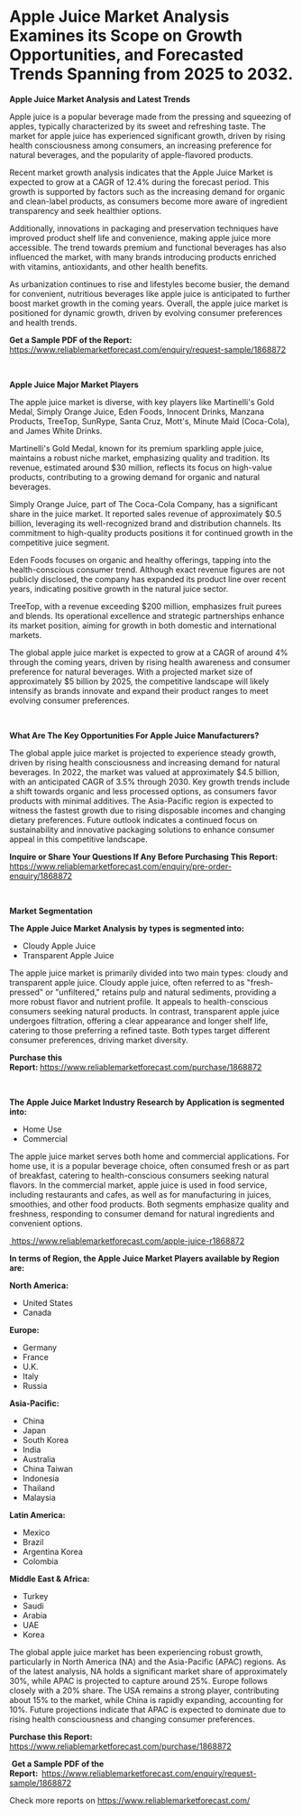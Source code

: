 <p><h1>Apple Juice Market Analysis Examines its Scope on Growth Opportunities, and Forecasted Trends Spanning from 2025 to 2032.</h1></p><p><strong>Apple Juice Market Analysis and Latest Trends</strong></p>
<p><p>Apple juice is a popular beverage made from the pressing and squeezing of apples, typically characterized by its sweet and refreshing taste. The market for apple juice has experienced significant growth, driven by rising health consciousness among consumers, an increasing preference for natural beverages, and the popularity of apple-flavored products. </p><p>Recent market growth analysis indicates that the Apple Juice Market is expected to grow at a CAGR of 12.4% during the forecast period. This growth is supported by factors such as the increasing demand for organic and clean-label products, as consumers become more aware of ingredient transparency and seek healthier options. </p><p>Additionally, innovations in packaging and preservation techniques have improved product shelf life and convenience, making apple juice more accessible. The trend towards premium and functional beverages has also influenced the market, with many brands introducing products enriched with vitamins, antioxidants, and other health benefits. </p><p>As urbanization continues to rise and lifestyles become busier, the demand for convenient, nutritious beverages like apple juice is anticipated to further boost market growth in the coming years. Overall, the apple juice market is positioned for dynamic growth, driven by evolving consumer preferences and health trends.</p></p>
<p><strong>Get a Sample PDF of the Report:&nbsp;</strong> <a href="https://www.reliablemarketforecast.com/enquiry/request-sample/1868872?utm_campaign=3572&utm_medium=2&utm_source=Github&utm_content=ia&utm_term=07042025&utm_id=apple-juice">https://www.reliablemarketforecast.com/enquiry/request-sample/1868872</a></p>
<p>&nbsp;</p>
<p><strong>Apple Juice Major Market Players</strong></p>
<p><p>The apple juice market is diverse, with key players like Martinelli's Gold Medal, Simply Orange Juice, Eden Foods, Innocent Drinks, Manzana Products, TreeTop, SunRype, Santa Cruz, Mott's, Minute Maid (Coca-Cola), and James White Drinks. </p><p>Martinelli's Gold Medal, known for its premium sparkling apple juice, maintains a robust niche market, emphasizing quality and tradition. Its revenue, estimated around $30 million, reflects its focus on high-value products, contributing to a growing demand for organic and natural beverages.</p><p>Simply Orange Juice, part of The Coca-Cola Company, has a significant share in the juice market. It reported sales revenue of approximately $0.5 billion, leveraging its well-recognized brand and distribution channels. Its commitment to high-quality products positions it for continued growth in the competitive juice segment.</p><p>Eden Foods focuses on organic and healthy offerings, tapping into the health-conscious consumer trend. Although exact revenue figures are not publicly disclosed, the company has expanded its product line over recent years, indicating positive growth in the natural juice sector.</p><p>TreeTop, with a revenue exceeding $200 million, emphasizes fruit purees and blends. Its operational excellence and strategic partnerships enhance its market position, aiming for growth in both domestic and international markets.</p><p>The global apple juice market is expected to grow at a CAGR of around 4% through the coming years, driven by rising health awareness and consumer preference for natural beverages. With a projected market size of approximately $5 billion by 2025, the competitive landscape will likely intensify as brands innovate and expand their product ranges to meet evolving consumer preferences.</p></p>
<p>&nbsp;</p>
<p><strong>What Are The Key Opportunities For Apple Juice Manufacturers?</strong></p>
<p><p>The global apple juice market is projected to experience steady growth, driven by rising health consciousness and increasing demand for natural beverages. In 2022, the market was valued at approximately $4.5 billion, with an anticipated CAGR of 3.5% through 2030. Key growth trends include a shift towards organic and less processed options, as consumers favor products with minimal additives. The Asia-Pacific region is expected to witness the fastest growth due to rising disposable incomes and changing dietary preferences. Future outlook indicates a continued focus on sustainability and innovative packaging solutions to enhance consumer appeal in this competitive landscape.</p></p>
<p><strong>Inquire or Share Your Questions If Any Before Purchasing This Report:</strong> <a href="https://www.reliablemarketforecast.com/enquiry/pre-order-enquiry/1868872?utm_campaign=3572&utm_medium=2&utm_source=Github&utm_content=ia&utm_term=07042025&utm_id=apple-juice">https://www.reliablemarketforecast.com/enquiry/pre-order-enquiry/1868872</a></p>
<p>&nbsp;</p>
<p><strong>Market Segmentation</strong></p>
<p><strong>The Apple Juice Market Analysis by types is segmented into:</strong></p>
<p><ul><li>Cloudy Apple Juice</li><li>Transparent Apple Juice</li></ul></p>
<p><p>The apple juice market is primarily divided into two main types: cloudy and transparent apple juice. Cloudy apple juice, often referred to as "fresh-pressed" or "unfiltered," retains pulp and natural sediments, providing a more robust flavor and nutrient profile. It appeals to health-conscious consumers seeking natural products. In contrast, transparent apple juice undergoes filtration, offering a clear appearance and longer shelf life, catering to those preferring a refined taste. Both types target different consumer preferences, driving market diversity.</p></p>
<p><strong>Purchase this Report:&nbsp;</strong><a href="https://www.reliablemarketforecast.com/purchase/1868872?utm_campaign=3572&utm_medium=2&utm_source=Github&utm_content=ia&utm_term=07042025&utm_id=apple-juice">https://www.reliablemarketforecast.com/purchase/1868872</a></p>
<p>&nbsp;</p>
<p><strong>The Apple Juice Market Industry Research by Application is segmented into:</strong></p>
<p><ul><li>Home Use</li><li>Commercial</li></ul></p>
<p><p>The apple juice market serves both home and commercial applications. For home use, it is a popular beverage choice, often consumed fresh or as part of breakfast, catering to health-conscious consumers seeking natural flavors. In the commercial market, apple juice is used in food service, including restaurants and cafes, as well as for manufacturing in juices, smoothies, and other food products. Both segments emphasize quality and freshness, responding to consumer demand for natural ingredients and convenient options.</p></p>
<p><a href="https://www.reliablemarketforecast.com/apple-juice-r1868872?utm_campaign=3572&utm_medium=2&utm_source=Github&utm_content=ia&utm_term=07042025&utm_id=apple-juice">&nbsp;https://www.reliablemarketforecast.com/apple-juice-r1868872</a></p>
<p><strong>In terms of Region, the Apple Juice Market Players available by Region are:</strong></p>
<p>
    <p> <strong> North America: </strong>
        <ul>
            <li>United States</li>
            <li>Canada</li>
        </ul>
        </p> 
    <p> <strong> Europe: </strong>
        <ul>
            <li>Germany</li>
            <li>France</li>
            <li>U.K.</li>
            <li>Italy</li>
            <li>Russia</li>
        </ul>
        </p> 
    <p> <strong> Asia-Pacific: </strong>
        <ul>
            <li>China</li>
            <li>Japan</li>
            <li>South Korea</li>
            <li>India</li>
            <li>Australia</li>
            <li>China Taiwan</li>
            <li>Indonesia</li>
            <li>Thailand</li>
            <li>Malaysia</li>
        </ul>
        </p> 
    <p> <strong> Latin America: </strong>
        <ul>
            <li>Mexico</li>
            <li>Brazil</li>
            <li>Argentina Korea</li>
            <li>Colombia</li>
        </ul>
        </p> 
    <p> <strong> Middle East & Africa: </strong>
        <ul>
            <li>Turkey</li>
            <li>Saudi</li>
            <li>Arabia</li>
            <li>UAE</li>
            <li>Korea</li>
        </ul>
    </p>
    </p>
<p><p>The global apple juice market has been experiencing robust growth, particularly in North America (NA) and the Asia-Pacific (APAC) regions. As of the latest analysis, NA holds a significant market share of approximately 30%, while APAC is projected to capture around 25%. Europe follows closely with a 20% share. The USA remains a strong player, contributing about 15% to the market, while China is rapidly expanding, accounting for 10%. Future projections indicate that APAC is expected to dominate due to rising health consciousness and changing consumer preferences.</p></p>
<p><strong>Purchase this Report: </strong><a href="https://www.reliablemarketforecast.com/purchase/1868872?utm_campaign=3572&utm_medium=2&utm_source=Github&utm_content=ia&utm_term=07042025&utm_id=apple-juice">https://www.reliablemarketforecast.com/purchase/1868872</a></p>
<p>&nbsp;<strong>Get a Sample PDF of the Report:&nbsp;&nbsp;</strong><a href="https://www.reliablemarketforecast.com/enquiry/request-sample/1868872?utm_campaign=3572&utm_medium=2&utm_source=Github&utm_content=ia&utm_term=07042025&utm_id=apple-juice">https://www.reliablemarketforecast.com/enquiry/request-sample/1868872</a></p>
<p><strong></strong></p>
<p>Check more reports on <a href="https://www.reliablemarketforecast.com/?utm_campaign=3572&utm_medium=2&utm_source=Github&utm_content=ia&utm_term=07042025&utm_id=apple-juice">https://www.reliablemarketforecast.com/</a></p>